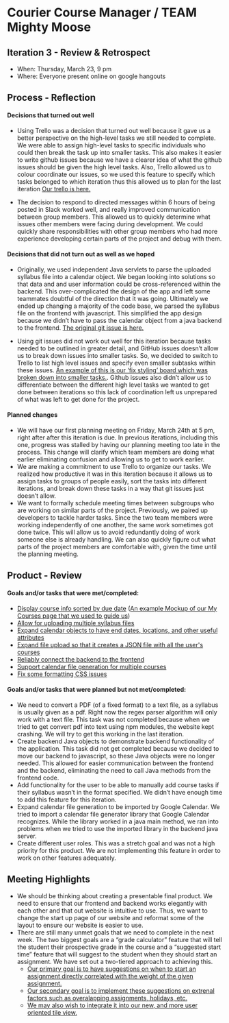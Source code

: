 # Courier Course Manager / TEAM Mighty Moose

## Iteration 3 - Review & Retrospect

 * When: Thursday, March 23, 9 pm
 * Where: Everyone present online on google hangouts

## Process - Reflection

#### Decisions that turned out well

* Using Trello was a decision that turned out well because it gave us a better perspective on the high-level tasks we still needed to complete. We were able to assign high-level tasks to specific individuals who could then break the task up into smaller tasks. This also makes it easier to write github issues because we have a clearer idea of what the github issues should be given the high level tasks. Also, Trello allowed us to colour coordinate our issues, so we used this feature to  specify which tasks belonged to which iteration thus this allowed us to plan for the last iteration [Our trello is here.](https://trello.com/coursecourier)

* The decision to respond to directed messages within 6 hours of being posted in Slack worked well, and really improved communication between group members. This allowed us to quickly determine what issues other members were facing during development. We could quickly share responsibilities with other group members who had more experience developing certain parts of the project and debug with them.

#### Decisions that did not turn out as well as we hoped

* Originally, we used independent Java servlets to parse the uploaded syllabus file into a calendar object. We began looking into solutions so that data and and user information could be cross-referenced within the backend. This over-complicated the design of the app and left some teammates doubtful of the direction that it was going. Ultimately we ended up changing a majority of the code base, we parsed the syllabus file on the frontend with javascript. This simplified the app design because we didn’t have to pass the calendar object from a java backend to the frontend. [The original git issue is here.](https://github.com/csc301-winter-2017/project-team-11/issues/26)

* Using git issues did not work out well for this iteration because tasks needed to be outlined in greater detail, and GitHub issues doesn’t allow us to break down issues into smaller tasks. So, we decided to switch to Trello to list high level issues and specify even smaller subtasks within these issues. [An example of this is our ‘fix styling’ board which was broken down into smaller tasks.](https://trello.com/b/noVtyHlu/fix-stying). Github issues also didn’t allow us to differentiate between the different high level tasks we wanted to get done between iterations so this lack of coordination left us unprepared of what was left to get done for the project.

#### Planned changes

* We will have our first planning meeting on Friday, March 24th at 5 pm, right after after this iteration is due. In previous iterations, including this one, progress was stalled by having our planning meeting too late in the process. This change will clarify which team members are doing what earlier eliminating confusion and allowing us to get to work earlier.
* We are making a commitment to use Trello to organize our tasks. We realized how productive it was in this iteration because it allows us to assign tasks to groups of people easily, sort the tasks into different iterations, and break down these tasks in a way that git issues just doesn’t allow. 
* We want to formally schedule meeting times between subgroups who are working on similar parts of the project. Previously, we paired up developers to tackle harder tasks. Since the two team members were working independently of one another, the same work sometimes got done twice. This will allow us to avoid redundantly doing of work someone else is already handling. We can also quickly figure out what parts of the project members are comfortable with, given the time until the planning meeting.


## Product - Review

#### Goals and/or tasks that were met/completed:

* [Display course info sorted by due date](https://github.com/csc301-winter-2017/project-team-11/issues/4) ([An example Mockup of our My Courses page that we used to guide us](https://github.com/csc301-winter-2017/project-team-11/blob/master/deliverables/My%20Courses%20(1).png))
* [Allow for uploading multiple syllabus files](https://github.com/csc301-winter-2017/project-team-11/issues/32) 
* [Expand calendar objects to have end dates, locations, and other useful attributes](https://github.com/csc301-winter-2017/project-team-11/issues/28)
* [Expand file upload so that it creates a JSON file with all the user's courses](https://github.com/csc301-winter-2017/project-team-11/issues/27) 
* [Reliably connect the backend to the frontend](https://github.com/csc301-winter-2017/project-team-11/issues/26) 
* [Support calendar file generation for multiple courses](https://trello.com/b/vn6knkIB/make-calendar-download-link-work-for-more-than-two-courses) 
* [Fix some formatting CSS issues](https://trello.com/b/noVtyHlu/fix-stying) 

#### Goals and/or tasks that were planned but not met/completed:

* We need to convert a PDF (of a fixed format) to a text file, as a syllabus is usually given as a pdf. Right now the regex parser algorithm will only work with a text file. This task was not completed because when we tried to get convert pdf into text using npm modules, the website kept crashing. We will try to get this working in the last iteration.
* Create backend Java objects to demonstrate backend functionality of the application. This task did not get completed because we decided to move our backend to javascript, so these Java objects were no longer needed. This allowed for easier communication between the frontend and the backend, eliminating the need to call Java methods from the frontend code.
* Add functionality for the user to be able to manually add course tasks if their syllabus wasn’t in the format specified. We didn’t have enough time to add this feature for this iteration.
* Expand calendar file generation to be imported by Google Calendar. We tried to import a calendar file generator library that Google Calendar recognizes. While the library worked in a java main method, we ran into problems when we tried to use the imported library in the backend java server.
* Create different user roles. This was a stretch goal and was not a high priority for this product. We are not implementing this feature in order to work on other features adequately. 

## Meeting Highlights

* We should be thinking about creating a presentable final product. We need to ensure that our frontend and backend works elegantly with each other and that out website is intuitive to use. Thus, we want to change the start up page of our website and reformat some of the layout to ensure our website is easier to use.
* There are still many unmet goals that we need to complete in the next week. The two biggest goals are a “grade calculator” feature that will tell the student their prospective grade in the course and a “suggested start time” feature that will suggest to the student when they should start an assignment. We have set out a two-tiered approach to achieving this.
  * [Our primary goal is to have suggestions on when to start an assignment directly correlated with the weight of the given assignment.](https://github.com/csc301-winter-2017/project-team-11/blob/master/deliverables/ReccomendedStartTimeGoal1.png) 
  * [Our secondary goal is to implement these suggestions on extrenal factors such as overalapping assignments, holidays, etc.](https://github.com/csc301-winter-2017/project-team-11/blob/master/deliverables/ReccomendedStartTimeGoal12.png)
  *  [We may also wish to integrate it into our new, and more user oriented tile view.](https://github.com/csc301-winter-2017/project-team-11/blob/master/deliverables/mockup%20artifacts/iteration%203/ReccomendedStartTimeTlleView.png)


